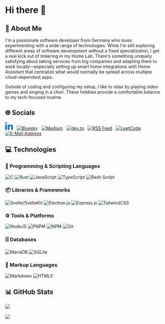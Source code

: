 # Hi there 👋

## 💫 About Me

I'm a passionate software developer from Germany who loves
experimenting with a wide range of technologies. While I'm still
exploring different areas of software development without a fixed
specialization, I get a real kick out of tinkering in my Home Lab.
There's something uniquely satisfying about taking services from
big companies and adapting them to work locally—especially
setting up smart home integrations with Home Assistant that
centralize what would normally be spread across multiple
cloud-dependent apps.

Outside of coding and configuring my setup, I like to relax by
playing video games and singing in a choir. These hobbies provide
a comfortable balance to my tech-focused routine.

## 🌐 Socials

<a href="https://linkedin.com/in/niklas-eifler-3b4585329"><img src="assets/linked-in.svg" alt="LinkedIn" width="auto" height="25px" /></a>&nbsp;&nbsp;
<a href="https://bsky.app"><img src="https://cdn.simpleicons.org/bluesky/0285FF" alt="Bluesky" width="auto" height="25px" /></a>&nbsp;&nbsp;
<a href="https://medium.com"><img src="https://cdn.simpleicons.org/medium/333333" alt="Medium" width="auto" height="25px" /></a>&nbsp;&nbsp;
<a href="https://dev.to"><img src="https://cdn.simpleicons.org/devdotto/3D3D3D" alt="dev.to" width="auto" height="25px" /></a>&nbsp;&nbsp;
<a href="fill-later"><img src="https://cdn.simpleicons.org/rss/FFA500" alt="RSS Feed" width="auto" height="25px" /></a>&nbsp;&nbsp;
<a href="https://leetcode.com"><img src="https://cdn.simpleicons.org/leetcode/FFA116" alt="LeetCode" width="auto" height="25px" /></a>&nbsp;&nbsp;
<a href="mailto:github-profile@eiflerstrom.de"><img src="https://cdn.simpleicons.org/protonmail/6D4AFF" alt="E-Mail Address" width="auto" height="25px" /></a>

## 💻 Technologies

### 👾 Programming & Scripting Languages

<span>
    <img src="https://cdn.simpleicons.org/c/A8B9CC" alt="C" width="auto" height="25px" />
    <img src="https://cdn.simpleicons.org/rust/333333" alt="Rust" width="auto" height="25px" />
    <img src="https://cdn.simpleicons.org/javascript/F7DF1E" alt="JavaScript" width="auto" height="25px" />
    <img src="https://cdn.simpleicons.org/typescript/3178C6" alt="TypeScript" width="auto" height="25px" />
    <img src="https://cdn.simpleicons.org/gnubash/4EAA25" alt="Bash Script" width="auto" height="25px" />
</span>

### 📦 Libraries & Frameworks

<span>
    <img src="https://cdn.simpleicons.org/svelte/FF3E00" alt="Svelte/SvelteKit" width="auto" height="25px" />
    <img src="https://cdn.simpleicons.org/electron/47848F" alt="Electron.js" width="auto" height="25px" />
    <img src="https://cdn.simpleicons.org/express/333333" alt="Express.js" width="auto" height="25px" />
    <img src="https://cdn.simpleicons.org/tailwindcss/06B6D4" alt="TailwindCSS" width="auto" height="25px" />
</span>

### ⚙️ Tools & Platforms

<span>
    <img src="https://cdn.simpleicons.org/nodedotjs/5FA04E" alt="NodeJS" width="auto" height="25px" />
    <img src="https://cdn.simpleicons.org/pnpm/F69220" alt="PNPM" width="auto" height="25px" />
    <img src="https://cdn.simpleicons.org/npm/CB3837" alt="NPM" width="auto" height="25px" />
    <img src="https://cdn.simpleicons.org/git/F05032" alt="Git" width="auto" height="25px" />
</span>

### 🗄️ Databases

<span>
    <img src="https://cdn.simpleicons.org/mariadb/003545" alt="MariaDB" width="auto" height="25px" />
    <img src="https://cdn.simpleicons.org/sqlite/003B57" alt="SQLite" width="auto" height="25px" />
</span>

### 📄 Markup Languages

<span>
    <img src="https://cdn.simpleicons.org/markdown/333333" alt="Markdown" width="auto" height="25px" />
    <img src="https://cdn.simpleicons.org/html5/E34F26" alt="HTML5" width="auto" height="25px" />
</span>

## 📊 GitHub Stats

![](https://github-readme-stats.vercel.app/api?username=IC3P3&theme=rose_pine&hide_border=false&include_all_commits=true&count_private=false)

![](https://github-readme-stats.vercel.app/api/top-langs/?username=IC3P3&theme=rose_pine&hide_border=false&include_all_commits=true&count_private=false&layout=compact)
